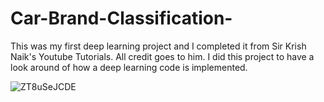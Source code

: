 # Car-Brand-Classification-
This was my first deep learning project and I completed it from Sir Krish Naik's Youtube Tutorials. All credit goes to him.
I did this project to have a look around of how a deep learning code is implemented.


![ZT8uSeJCDE](https://user-images.githubusercontent.com/64833579/148675831-c825a775-775d-4727-b751-5e21026a1ff8.gif)
